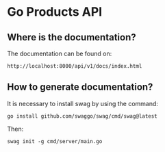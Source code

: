 # Go Products API

## Where is the documentation?

The documentation can be found on:

``http://localhost:8000/api/v1/docs/index.html``

## How to generate documentation?

It is necessary to install swag by using the command:

``go install github.com/swaggo/swag/cmd/swag@latest``

Then:

``swag init -g cmd/server/main.go``